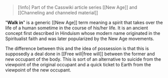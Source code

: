 
> [!info] Part of the Casswiki article series [[New Age]] and [[Channeling and channeled material]]

"**Walk in**" is a generic [[New Age]] term meaning a spirit that takes over the life of a human sometime in the course of his/her life. It is an ancient concept first described in Hinduism whose modern name originated in the Spiritualist faith and was later popularized by the New Age movements.

The difference between this and the idea of possession is that this is supposedly a deal done in [[Free will|free will]] between the former and new occupant of the body. This is sort of an alternative to suicide from the viewpoint of the original occupant and a quick ticket to Earth from the viewpoint of the new occupant.